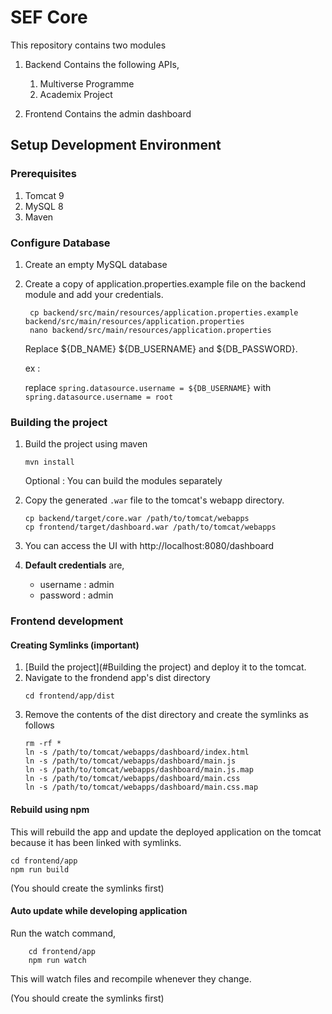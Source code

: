 # SEF Core

This repository contains two modules
1. Backend 
    Contains the following APIs,
    1. Multiverse Programme
    2. Academix Project
    
2. Frontend
    Contains the admin dashboard
    
    
## Setup Development Environment

### Prerequisites
1. Tomcat 9
2. MySQL 8
3. Maven

### Configure Database
1. Create an empty MySQL database
2. Create a copy of application.properties.example file on the backend module and add your credentials.
   ```
    cp backend/src/main/resources/application.properties.example backend/src/main/resources/application.properties
    nano backend/src/main/resources/application.properties
   ```
   Replace ${DB_NAME} ${DB_USERNAME} and ${DB_PASSWORD}. 
   
   ex : 
   
   replace `spring.datasource.username = ${DB_USERNAME}` with
   `spring.datasource.username = root`

### Building the project

1. Build the project using maven
   ```
   mvn install
   ```
    Optional : You can build the modules separately
    
2. Copy the generated `.war` file to the tomcat's webapp directory.  
   ```
   cp backend/target/core.war /path/to/tomcat/webapps
   cp frontend/target/dashboard.war /path/to/tomcat/webapps
   ```
3. You can access the UI with http://localhost:8080/dashboard
4. **Default credentials** are, 
    - username : admin
    - password : admin


### Frontend development

#### Creating Symlinks (important)

1. [Build the project](#Building the project) and deploy it to the tomcat. 
2. Navigate to the frondend app's dist directory
   ```
   cd frontend/app/dist
   ``` 
3. Remove the contents of the dist directory and create the symlinks as follows
   ```
   rm -rf *
   ln -s /path/to/tomcat/webapps/dashboard/index.html
   ln -s /path/to/tomcat/webapps/dashboard/main.js
   ln -s /path/to/tomcat/webapps/dashboard/main.js.map
   ln -s /path/to/tomcat/webapps/dashboard/main.css
   ln -s /path/to/tomcat/webapps/dashboard/main.css.map
   ```

#### Rebuild using npm
This will rebuild the app and update the deployed application on the tomcat because it has been linked with symlinks.
```
cd frontend/app
npm run build
```
(You should create the symlinks first)

#### Auto update while developing application
Run the watch command,
```
    cd frontend/app
    npm run watch
```
This will watch files and recompile whenever they change.

(You should create the symlinks first)
